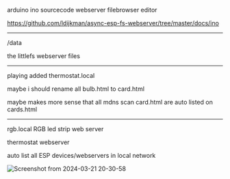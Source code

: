 arduino ino sourcecode webserver filebrowser editor

https://github.com/ldijkman/async-esp-fs-webserver/tree/master/docs/ino

---

/data

the littlefs webserver files

---

playing added thermostat.local 

maybe i should rename all bulb.html to card.html

maybe makes more sense that all mdns scan card.html are auto listed on cards.html

---

rgb.local RGB led strip web server 

thermostat webserver

auto list all ESP devices/webservers in local network

![Screenshot from 2024-03-21 20-30-58](https://github.com/ldijkman/async-esp-fs-webserver/assets/45427770/2de7060e-8ae9-4229-992e-68701a9e5340)

